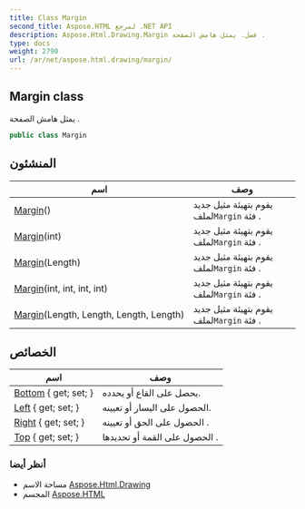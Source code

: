 ```yaml
---
title: Class Margin
second_title: Aspose.HTML لمرجع .NET API
description: Aspose.Html.Drawing.Margin فصل. يمثل هامش الصفحة .
type: docs
weight: 2790
url: /ar/net/aspose.html.drawing/margin/
---
```

## Margin class

يمثل هامش الصفحة .

```csharp
public class Margin
```

## المنشئون

| اسم | وصف |
| --- | --- |
| [Margin](margin/#constructor)() | يقوم بتهيئة مثيل جديد لملف`Margin` فئة . |
| [Margin](margin/#constructor_3)(int) | يقوم بتهيئة مثيل جديد لملف`Margin` فئة . |
| [Margin](margin/#constructor_1)(Length) | يقوم بتهيئة مثيل جديد لملف`Margin` فئة . |
| [Margin](margin/#constructor_4)(int, int, int, int) | يقوم بتهيئة مثيل جديد لملف`Margin` فئة . |
| [Margin](margin/#constructor_2)(Length, Length, Length, Length) | يقوم بتهيئة مثيل جديد لملف`Margin` فئة . |

## الخصائص

| اسم | وصف |
| --- | --- |
| [Bottom](../../aspose.html.drawing/margin/bottom/) { get; set; } | يحصل على القاع أو يحدده. |
| [Left](../../aspose.html.drawing/margin/left/) { get; set; } | الحصول على اليسار أو تعيينه. |
| [Right](../../aspose.html.drawing/margin/right/) { get; set; } | الحصول على الحق أو تعيينه . |
| [Top](../../aspose.html.drawing/margin/top/) { get; set; } | الحصول على القمة أو تحديدها . |

### أنظر أيضا

* مساحة الاسم [Aspose.Html.Drawing](../../aspose.html.drawing/)
* المجسم [Aspose.HTML](../../)


